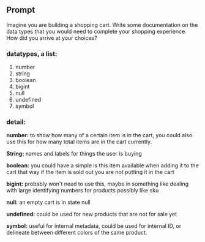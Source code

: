 ## Prompt

Imagine you are building a shopping cart. Write some documentation on the data types that you would need to complete your shopping experience. How did you arrive at your choices?

### datatypes, a list:

1. number
2. string
3. boolean
4. bigint
5. null
6. undefined
7. symbol


### detail:
**number:**
to show how many of a certain item is in the cart, you could also use this for how many total items are in the cart currently.

**String:**
names and labels for things the user is buying

**boolean:**
you could have a simple is this item available when adding it to the cart that way if the item is sold out you are not putting it in the cart

**bigint:**
probably won't need to use this, maybe in something like dealing with large identifying numbers for products possibly like sku

**null:**
an empty cart is in state null 

**undefined:** 
could be used for new products that are not for sale yet

**symbol:**
useful for internal metadata, could be used for internal ID, or delineate between different colors of the same product.


